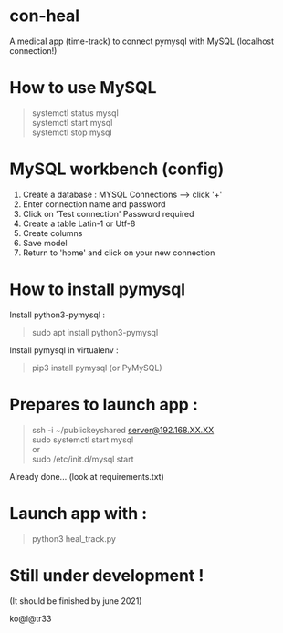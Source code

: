 # con-heal
A medical app (time-track) to connect pymysql with MySQL (localhost connection!)

# How to use MySQL

> systemctl status mysql \
> systemctl start mysql \
> systemctl stop mysql

# MySQL workbench (config)

1) Create a database :
MYSQL Connections --> click '+'
2) Enter connection name and password
3) Click on 'Test connection'
Password required
4) Create a table
Latin-1 or Utf-8
5) Create columns
6) Save model
7) Return to 'home' and click on your new connection

# How to install pymysql

Install python3-pymysql :
> sudo apt install python3-pymysql

Install pymysql in virtualenv :
> pip3 install pymysql (or PyMySQL)

# Prepares to launch app :
> ssh -i ~/publickeyshared server@192.168.XX.XX \
> sudo systemctl start mysql \
or \
> sudo /etc/init.d/mysql start

Already done... (look at requirements.txt)

# Launch app with :
> python3 heal_track.py

# Still under development !
(It should be finished by june 2021)

ko@l@tr33
